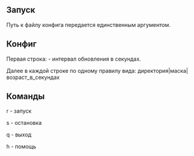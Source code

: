 ## Запуск
Путь к файлу конфига передается единственным аргументом.

## Конфиг
Первая строка: - интервал обновления в секундах.

Далее в каждой строке по одному правилу вида: директория|маска|возраст_в_секундах

## Команды
r - запуск

s - остановка

q - выход

h - помощь
